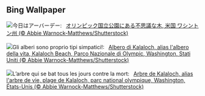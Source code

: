 ## Bing Wallpaper
![](https://www.bing.com/th?id=OHR.KalalochTree_JA-JP4733041534_UHD.jpg&w=1000)今日はアーバーデー:&nbsp;&ensp;[オリンピック国立公園にある不思議な木, 米国 ワシントン州 (© Abbie Warnock-Matthews/Shutterstock)](https://www.bing.com/th?id=OHR.KalalochTree_JA-JP4733041534_UHD.jpg)
<br><br/>
![](https://www.bing.com/th?id=OHR.KalalochTree_IT-IT7011475645_UHD.jpg&w=1000)Gli alberi sono proprio tipi simpatici!:&nbsp;&ensp;[Albero di Kalaloch, alias l'albero della vita, Kalaloch Beach, Parco Nazionale di Olympic, Washington, Stati Uniti (© Abbie Warnock-Matthews/Shutterstock)](https://www.bing.com/th?id=OHR.KalalochTree_IT-IT7011475645_UHD.jpg)
<br><br/>
![](https://www.bing.com/th?id=OHR.KalalochTree_FR-FR8329014212_UHD.jpg&w=1000)L’arbre qui se bat tous les jours contre la mort:&nbsp;&ensp;[Arbre de Kalaloch, alias l'arbre de vie, plage de Kalaloch, parc national olympique, Washington, États-Unis (© Abbie Warnock-Matthews/Shutterstock)](https://www.bing.com/th?id=OHR.KalalochTree_FR-FR8329014212_UHD.jpg)
<br><br/>
